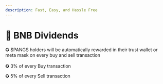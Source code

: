 ```yaml
---
description: Fast, Easy, and Hassle Free
---
```


# 🔷 BNB Dividends

✪ $PANGS holders will be automatically rewarded in their trust wallet or meta mask on every buy and sell transaction\
\
✪ 3% of every Buy transaction

✪ 5% of every Sell transaction
